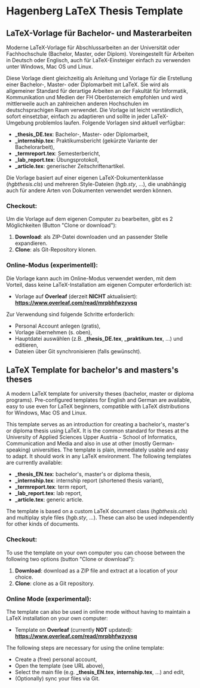# Hagenberg LaTeX Thesis Template

## LaTeX-Vorlage für Bachelor- und Masterarbeiten

Moderne LaTeX-Vorlage für Abschlussarbeiten an der Universität oder Fachhochschule (Bachelor, Master, oder Diplom). Voreingestellt für Arbeiten in Deutsch oder Englisch, auch für LaTeX-Einsteiger einfach zu verwenden unter Windows, Mac OS und Linux.

Diese Vorlage dient gleichzeitig als Anleitung und Vorlage für die Erstellung einer Bachelor-, Master- oder Diplomarbeit mit LaTeX. Sie wird als allgemeiner Standard für derartige Arbeiten an der Fakultät für Informatik, Kommunikation und Medien der FH Oberösterreich empfohlen und wird mittlerweile auch an zahlreichen anderen Hochschulen im deutschsprachigen Raum verwendet. Die Vorlage ist leicht verständlich, sofort einsetzbar, einfach zu adaptieren und sollte in jeder LaTeX-Umgebung problemlos laufen. Folgende Vorlagen sind aktuell verfügbar:

* **_thesis_DE.tex**: Bachelor-, Master- oder Diplomarbeit,
* **_internship.tex**: Praktikumsbericht (gekürzte Variante der Bachelorarbeit),
* **_termreport.tex**: Semesterbericht,
* **_lab_report.tex**: Übungsprotokoll,
* **_article.tex**: generischer Zeitschriftenartikel.

Die Vorlage basiert auf einer eigenen LaTeX-Dokumentenklasse (*hgbthesis.cls*) und mehreren Style-Dateien (*hgb.sty*, ...), die unabhängig auch für andere Arten von Dokumenten verwendet werden können.

### Checkout:

Um die Vorlage auf dem eigenen Computer zu bearbeiten, gibt es 2 Möglichkeiten (Button "Clone or download"):

1. **Download**: als ZIP-Datei downloaden und an passender Stelle expandieren.
2. **Clone**: als Git-Repository klonen.

### Online-Modus (experimentell):

Die Vorlage kann auch im Online-Modus verwendet werden, mit dem Vorteil, dass keine LaTeX-Installation am eigenen Computer erforderlich ist:

* Vorlage auf **Overleaf** (derzeit **NICHT** aktualisiert): **https://www.overleaf.com/read/mrpbhfwzyvsq**

Zur Verwendung sind folgende Schritte erforderlich:

* Personal Account anlegen (gratis),
* Vorlage übernehmen (s. oben),
* Hauptdatei auswählen (z.B. **_thesis_DE.tex**, **_praktikum.tex**, ...) und editieren,
* Dateien über Git synchronisieren (falls gewünscht).


## LaTeX Template for bachelor's and masters's theses

A modern LaTeX template for university theses (bachelor, master or diploma programs). Pre-configured templates for English and German are available, easy to use even for LaTeX beginners, compatible with LaTeX distributions for Windows, Mac OS and Linux.

This template serves as an introduction for creating a bachelor's, master's or diploma thesis using LaTeX. It is the common standard for theses at the University of Applied Sciences Upper Austria - School of Informatics, Communication and Media and also in use at other (mostly German-speaking) universities. The template is plain, immediately usable and easy to adapt. It should work in any LaTeX environment. The following templates are currently available:

* **_thesis_EN.tex**: bachelor's, master's or diploma thesis,
* **_internship.tex**: internship report (shortened thesis variant),
* **_termreport.tex**: term report,
* **_lab_report.tex**: lab report,
* **_article.tex**: generic article.

The template is based on a custom LaTeX document class (*hgbthesis.cls*) and multiplay style files  (*hgb.sty*, ...). These can also be used independently for other kinds of documents.

### Checkout:

To use the template on your own computer you can choose between the following two options (button "Clone or download"):

1. **Download**: download as a ZIP file and extract at a location of your choice.
2. **Clone**: clone as a Git repository.

### Online Mode (experimental):

The template can also be used in online mode without having to maintain a LaTeX installation on your own computer:

* Template on **Overleaf** (currently **NOT** updated): **https://www.overleaf.com/read/mrpbhfwzyvsq**

The following steps are necessary for using the online template:

* Create a (free) personal account,
* Open the template (see URL above),
* Select the main file (e.g. **_thesis_EN.tex**, **internship.tex**, ...) and edit,
* (Optionally) sync your files via Git.
